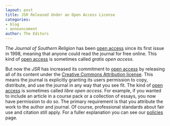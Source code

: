 ```yaml
---
layout: post
title: JSR Released Under an Open Access License
categories:
- blog
- announcement
author: The Editors
---
```


The *Journal of Southern Religion* has been [open access][] since its
first issue in 1998, meaning that anyone could read the journal for free
online. This kind of [open access][] is sometimes called *gratis open
access*.

But now the *JSR* has increased its commitment to [open access][] by
releasing all of its content under the [Creative Commons Attribution
license][cc]. This means the journal is explicitly granting its users
permission to copy, distribute, and use the journal in any way that you
see fit. The kind of [open access][] is sometimes called *libre open
access*. For example, if you wanted to include an article in a course
pack or a collection of essays, you now have permission to do so. The
primary requirement is that you attribute the work to the author and
journal. Of course, professional standards about fair use and citation
still apply. For a fuller explanation you can see our [policies][] page. 

  [open access]: http://en.wikipedia.org/wiki/Open_access
  [cc]: http://creativecommons.org/licenses/by/3.0/deed.en_US
  [policies]: http://jsr.fsu.edu/about/policies-and-submissions.html
